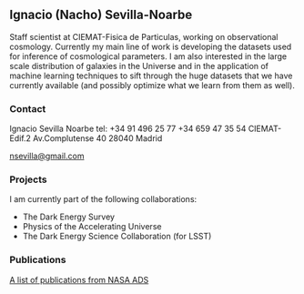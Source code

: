 ## Ignacio (Nacho) Sevilla-Noarbe

Staff scientist at CIEMAT-Fisica de Particulas, working on observational cosmology.
Currently my main line of work is developing the datasets used for inference of cosmological parameters. I am also interested in the large scale distribution of galaxies in the Universe and in the application of machine learning techniques to sift through the huge datasets that we have currently available (and possibly optimize what we learn from them as well).

### Contact

Ignacio Sevilla Noarbe
tel: +34 91 496 25 77 
     +34 659 47 35 54
CIEMAT-Edif.2
Av.Complutense 40
28040 Madrid

nsevilla@gmail.com

### Projects

I am currently part of the following collaborations:

* The Dark Energy Survey
* Physics of the Accelerating Universe 
* The Dark Energy Science Collaboration (for LSST)

### Publications

<a href="https://ui.adsabs.harvard.edu/search/fq=%7B!type%3Daqp%20v%3D%24fq_database%7D&fq_database=((database%3A%22astronomy%22)%20OR%20database%3A%22astronomy%22%20OR%20database%3A%22physics%22)&q=author%3A%22sevilla-noarbe%22%20or%20%20author%3A%22sevilla%2C%20i%22%20&sort=date%20desc%2C%20bibcode%20desc">A list of publications from NASA ADS</a> 



